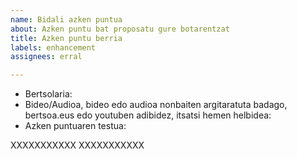```yaml
---
name: Bidali azken puntua
about: Azken puntu bat proposatu gure botarentzat
title: Azken puntu berria
labels: enhancement
assignees: erral

---
```


- Bertsolaria: 
- Bideo/Audioa, bideo edo audioa nonbaiten argitaratuta badago, bertsoa.eus edo youtuben adibidez, itsatsi hemen helbidea:
- Azken puntuaren testua:

XXXXXXXXXXX
XXXXXXXXXXX
